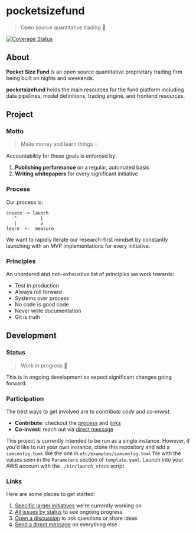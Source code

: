 # pocketsizefund 

> Open source quantitative trading 🍊  

[![Coverage Status](https://coveralls.io/repos/github/pocketsizefund/pocketsizefund/badge.svg)](https://coveralls.io/github/pocketsizefund/pocketsizefund)  

## About

**Pocket Size Fund** is an open source quantitative proprietary trading firm being built on nights and weekends.  

**pocketsizefund** holds the main resources for the fund platform including data pipelines, model definitions, trading engine, and frontend resources.  

## Project

### Motto

> Make money and learn things 💡  

Accountability for these goals is enforced by:  

1. **Publishing performance** on a regular, automated basis  
2. **Writing whitepapers** for every significant initiative  

### Process

Our process is:

```
create -> launch
   ^         |
   |         v
learn  <-  measure
```

We want to rapidly iterate our research-first mindset by constantly launching with an MVP implementations for every initiative.  

### Principles

An unordered and non-exhaustive list of principles we work towards:

- Test in production
- Always roll forward
- Systems over process
- No code is good code
- Never write documentation
- Git is truth

## Development

### Status

> Work in progress 🚧

This is in ongoing development so expect significant changes going forward.  

### Participation

The best ways to get involved are to _contribute code_ and _co-invest_.  

- **Contribute**: checkout the [process](#process) and [links](#links)  
- **Co-invest**: reach out via [direct message](https://twitter.com/forstmeier)  

This project is currently intended to be run as a single instance. However, if you'd like to run your own instance, clone this repository and add a `samconfig.toml` like the one in `etc/examples/samconfig.toml` file with the values seen in the `Parameters` section of `template.yaml`. Launch into your AWS account with the `./bin/launch_stack` script.  

### Links

Here are some places to get started:  

1. [Specific larger initiatives](https://github.com/pocketsizefund/pocketsizefund/milestones) we're currently working on  
2. [All issues by status](https://github.com/orgs/pocketsizefund/projects/2/views/1) to see ongoing progress  
3. [Open a discussion](https://github.com/orgs/pocketsizefund/discussions) to ask questions or share ideas  
4. [Send a direct message](https://twitter.com/forstmeier) on everything else  
